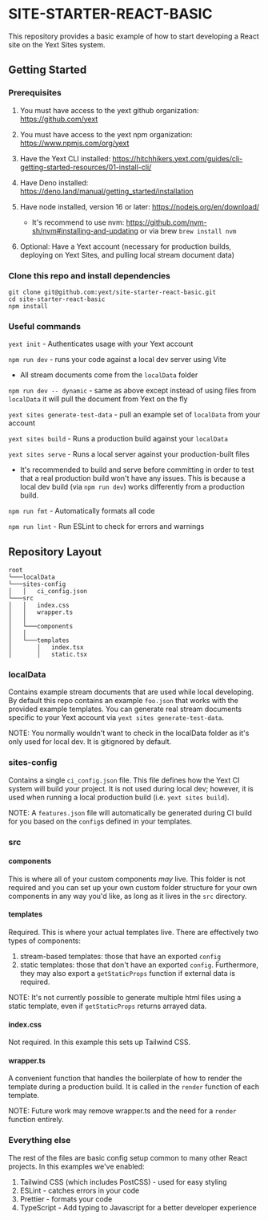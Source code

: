 # SITE-STARTER-REACT-BASIC
This repository provides a basic example of how to start developing a React site on the Yext Sites system.

## Getting Started
### Prerequisites
1. You must have access to the yext github organization: https://github.com/yext
1. You must have access to the yext npm organization: https://www.npmjs.com/org/yext
1. Have the Yext CLI installed: https://hitchhikers.yext.com/guides/cli-getting-started-resources/01-install-cli/
1. Have Deno installed: https://deno.land/manual/getting_started/installation
1. Have node installed, version 16 or later: https://nodejs.org/en/download/

    * It's recommend to use nvm: https://github.com/nvm-sh/nvm#installing-and-updating or via brew `brew install nvm`
1. Optional: Have a Yext account (necessary for production builds, deploying on Yext Sites, and pulling local stream document data)

### Clone this repo and install dependencies
```shell
git clone git@github.com:yext/site-starter-react-basic.git
cd site-starter-react-basic
npm install
```

### Useful commands
`yext init` - Authenticates usage with your Yext account

`npm run dev` - runs your code against a local dev server using Vite
* All stream documents come from the `localData` folder

`npm run dev -- dynamic` - same as above except instead of using files from `localData` it will pull the document from Yext on the fly

`yext sites generate-test-data` - pull an example set of `localData` from your account

`yext sites build` - Runs a production build against your `localData`

`yext sites serve` - Runs a local server against your production-built files

* It's recommended to build and serve before committing in order to test that a real production build won't have any issues. This is because a local dev build (via `npm run dev`) works differently from a production build.

`npm run fmt` - Automatically formats all code

`npm run lint` - Run ESLint to check for errors and warnings

## Repository Layout
```
root
└───localData
└───sites-config
│   │   ci_config.json
└───src
│   │   index.css
│   │   wrapper.ts
│   │
│   └───components
│   │
│   └───templates
│       │   index.tsx
│       │   static.tsx
```
### localData
Contains example stream documents that are used while local developing. By default this repo contains an example `foo.json` that works with the provided example templates. You can generate real stream documents specific to your Yext account via `yext sites generate-test-data`.

NOTE: You normally wouldn't want to check in the localData folder as it's only used for local dev. It is gitignored by default.

### sites-config
Contains a single `ci_config.json` file. This file defines how the Yext CI system will build your project. It is not used during local dev; however, it is used when running a local production build (i.e. `yext sites build`).

NOTE: A `features.json` file will automatically be generated during CI build for you based on the `config`s defined in your templates.

### src
#### components
This is where all of your custom components _may_ live. This folder is not required and you can set up your own custom folder structure for your own components in any way you'd like, as long as it lives in the `src` directory.

#### templates
Required. This is where your actual templates live. There are effectively two types of components:

1. stream-based templates: those that have an exported `config`
1. static templates: those that don't have an exported `config`. Furthermore, they may also export a `getStaticProps` function if external data is required.

NOTE: It's not currently possible to generate multiple html files using a static template, even if `getStaticProps` returns arrayed data.

#### index.css
Not required. In this example this sets up Tailwind CSS.

#### wrapper.ts
A convenient function that handles the boilerplate of how to render the template during a production build. It is called in the `render` function of each template.

NOTE: Future work may remove wrapper.ts and the need for a `render` function entirely.

### Everything else
The rest of the files are basic config setup common to many other React projects. In this examples we've enabled:

1. Tailwind CSS (which includes PostCSS) - used for easy styling
1. ESLint - catches errors in your code
1. Prettier - formats your code
1. TypeScript - Add typing to Javascript for a better developer experience
